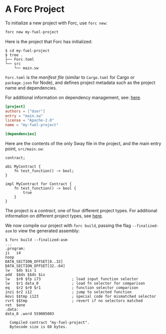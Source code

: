 # A Forc Project

To initialize a new project with Forc, use `forc new`:

```sh
forc new my-fuel-project
```

Here is the project that Forc has initialized:

```console
$ cd my-fuel-project
$ tree .
├── Forc.toml
└── src
    └── main.sw
```

`Forc.toml` is the _manifest file_ (similar to `Cargo.toml` for Cargo or `package.json` for Node), and defines project metadata such as the project name and dependencies.

For additional information on dependency management, see: [here](../forc/dependencies.md).

```toml
[project]
authors = ["User"]
entry = "main.sw"
license = "Apache-2.0"
name = "my-fuel-project"

[dependencies]
```

Here are the contents of the only Sway file in the project, and the main entry point, `src/main.sw`:

```sway
contract;

abi MyContract {
    fn test_function() -> bool;
}

impl MyContract for Contract {
    fn test_function() -> bool {
        true
    }
}
```

The project is a _contract_, one of four different project types. For additional information on different project types, see [here](../sway-program-types/index.md).

We now compile our project with `forc build`, passing the flag `--finalized-asm` to view the generated assembly:

```console
$ forc build --finalized-asm
...
.program:
ji   i4
noop
DATA_SECTION_OFFSET[0..32]
DATA_SECTION_OFFSET[32..64]
lw   $ds $is 1
add  $$ds $$ds $is
lw   $r0 $fp i73              ; load input function selector
lw   $r1 data_0               ; load fn selector for comparison
eq   $r2 $r0 $r1              ; function selector comparison
jnzi $r2 i12                  ; jump to selected function
movi $$tmp i123               ; special code for mismatched selector
rvrt $$tmp                    ; revert if no selectors matched
ret  $one
.data:
data_0 .word 559005003

  Compiled contract "my-fuel-project".
  Bytecode size is 60 bytes.
```
